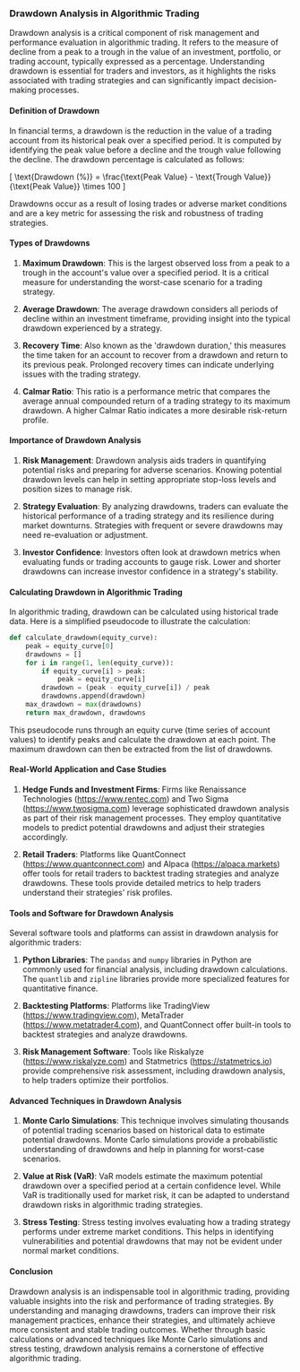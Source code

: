 ### Drawdown Analysis in Algorithmic Trading

Drawdown analysis is a critical component of risk management and performance evaluation in algorithmic trading. It refers to the measure of decline from a peak to a trough in the value of an investment, portfolio, or trading account, typically expressed as a percentage. Understanding drawdown is essential for traders and investors, as it highlights the risks associated with trading strategies and can significantly impact decision-making processes.

#### Definition of Drawdown

In financial terms, a drawdown is the reduction in the value of a trading account from its historical peak over a specified period. It is computed by identifying the peak value before a decline and the trough value following the decline. The drawdown percentage is calculated as follows:

\[ \text{Drawdown (\%)} = \frac{\text{Peak Value} - \text{Trough Value}}{\text{Peak Value}} \times 100 \]

Drawdowns occur as a result of losing trades or adverse market conditions and are a key metric for assessing the risk and robustness of trading strategies.

#### Types of Drawdowns

1. **Maximum Drawdown**: This is the largest observed loss from a peak to a trough in the account's value over a specified period. It is a critical measure for understanding the worst-case scenario for a trading strategy.

2. **Average Drawdown**: The average drawdown considers all periods of decline within an investment timeframe, providing insight into the typical drawdown experienced by a strategy.

3. **Recovery Time**: Also known as the 'drawdown duration,' this measures the time taken for an account to recover from a drawdown and return to its previous peak. Prolonged recovery times can indicate underlying issues with the trading strategy.

4. **Calmar Ratio**: This ratio is a performance metric that compares the average annual compounded return of a trading strategy to its maximum drawdown. A higher Calmar Ratio indicates a more desirable risk-return profile.

#### Importance of Drawdown Analysis

1. **Risk Management**: Drawdown analysis aids traders in quantifying potential risks and preparing for adverse scenarios. Knowing potential drawdown levels can help in setting appropriate stop-loss levels and position sizes to manage risk.

2. **Strategy Evaluation**: By analyzing drawdowns, traders can evaluate the historical performance of a trading strategy and its resilience during market downturns. Strategies with frequent or severe drawdowns may need re-evaluation or adjustment.

3. **Investor Confidence**: Investors often look at drawdown metrics when evaluating funds or trading accounts to gauge risk. Lower and shorter drawdowns can increase investor confidence in a strategy's stability.

#### Calculating Drawdown in Algorithmic Trading

In algorithmic trading, drawdown can be calculated using historical trade data. Here is a simplified pseudocode to illustrate the calculation:

```python
def calculate_drawdown(equity_curve):
    peak = equity_curve[0]
    drawdowns = []
    for i in range(1, len(equity_curve)):
        if equity_curve[i] > peak:
            peak = equity_curve[i]
        drawdown = (peak - equity_curve[i]) / peak
        drawdowns.append(drawdown)
    max_drawdown = max(drawdowns)
    return max_drawdown, drawdowns
```

This pseudocode runs through an equity curve (time series of account values) to identify peaks and calculate the drawdown at each point. The maximum drawdown can then be extracted from the list of drawdowns.

#### Real-World Application and Case Studies

1. **Hedge Funds and Investment Firms**: Firms like Renaissance Technologies (https://www.rentec.com) and Two Sigma (https://www.twosigma.com) leverage sophisticated drawdown analysis as part of their risk management processes. They employ quantitative models to predict potential drawdowns and adjust their strategies accordingly.

2. **Retail Traders**: Platforms like QuantConnect (https://www.quantconnect.com) and Alpaca (https://alpaca.markets) offer tools for retail traders to backtest trading strategies and analyze drawdowns. These tools provide detailed metrics to help traders understand their strategies' risk profiles.

#### Tools and Software for Drawdown Analysis

Several software tools and platforms can assist in drawdown analysis for algorithmic traders:

1. **Python Libraries**: The `pandas` and `numpy` libraries in Python are commonly used for financial analysis, including drawdown calculations. The `quantlib` and `zipline` libraries provide more specialized features for quantitative finance.

2. **Backtesting Platforms**: Platforms like TradingView (https://www.tradingview.com), MetaTrader (https://www.metatrader4.com), and QuantConnect offer built-in tools to backtest strategies and analyze drawdowns.

3. **Risk Management Software**: Tools like Riskalyze (https://www.riskalyze.com) and Statmetrics (https://statmetrics.io) provide comprehensive risk assessment, including drawdown analysis, to help traders optimize their portfolios.

#### Advanced Techniques in Drawdown Analysis

1. **Monte Carlo Simulations**: This technique involves simulating thousands of potential trading scenarios based on historical data to estimate potential drawdowns. Monte Carlo simulations provide a probabilistic understanding of drawdowns and help in planning for worst-case scenarios.

2. **Value at Risk (VaR)**: VaR models estimate the maximum potential drawdown over a specified period at a certain confidence level. While VaR is traditionally used for market risk, it can be adapted to understand drawdown risks in algorithmic trading strategies.

3. **Stress Testing**: Stress testing involves evaluating how a trading strategy performs under extreme market conditions. This helps in identifying vulnerabilities and potential drawdowns that may not be evident under normal market conditions.

#### Conclusion

Drawdown analysis is an indispensable tool in algorithmic trading, providing valuable insights into the risk and performance of trading strategies. By understanding and managing drawdowns, traders can improve their risk management practices, enhance their strategies, and ultimately achieve more consistent and stable trading outcomes. Whether through basic calculations or advanced techniques like Monte Carlo simulations and stress testing, drawdown analysis remains a cornerstone of effective algorithmic trading.
